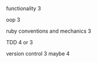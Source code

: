 functionality 3



oop  3



ruby conventions and mechanics 3


TDD 4 or 3


version control  3 maybe 4
